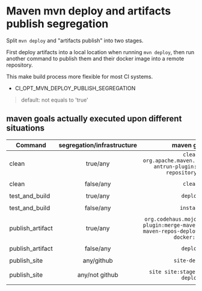 
# Maven mvn deploy and artifacts publish segregation

Split `mvn deploy` and "artifacts publish" into two stages.

First deploy artifacts into a local location when running `mvn deploy`, 
then run another command to publish them and their docker image into a remote repository.

This make build process more flexible for most CI systems.


- CI_OPT_MVN_DEPLOY_PUBLISH_SEGREGATION
> default: not equals to 'true'


## maven goals actually executed upon different situations

| Command           | segregation/infrastructure | maven goals                                                                                                |
|-------------------|:--------------------------:|:----------------------------------------------------------------------------------------------------------:|
| clean             | true/any                   | `clean org.apache.maven.plugins:maven-antrun-plugin:run@wagon-repository-clean`                     |
|                   |                            |                                                                                                            |
| clean             | false/any                  | `clean`                                                                                                    |
|                   |                            |                                                                                                            |
| test_and_build    | true/any                   | `deploy`                                                                                                   |
|                   |                            |                                                                                                            |
| test_and_build    | false/any                  | `install`                                                                                                  |
|                   |                            |                                                                                                            |
| publish_artifact  | true/any                   | `org.codehaus.mojo:wagon-maven-plugin:merge-maven-repos@merge-maven-repos-deploy docker:build docker:push` |
|                   |                            |                                                                                                            |
| publish_artifact  | false/any                  | `deploy`                                                                                                   |
|                   |                            |                                                                                                            |
| publish_site      | any/github                 | `site-deploy`                                                                                         |
|                   |                            |                                                                                                            |
| publish_site      | any/not github             | `site site:stage site:stage-deploy`                                                                        |
|                   |                            |                                                                                                            |
